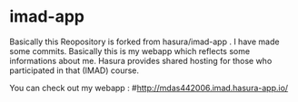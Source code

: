 # imad-app

Basically this Reopository is forked from hasura/imad-app . I have made some commits. Basically this is my webapp which reflects some informations about me. Hasura provides shared hosting for those who participated in that (IMAD) course. 

You can check out my webapp : #http://mdas442006.imad.hasura-app.io/
